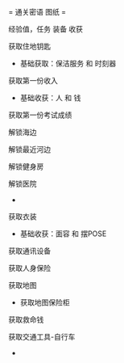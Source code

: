 
= 通关密语 图纸 =

经验值，任务 装备 收获

获取住地钥匙
- 基础获取：保洁服务 和 时刻器

获取第一份收入
- 基础收获：人 和 钱

获取第一份考试成绩

解锁海边

解锁最近河边

解锁健身房

解锁医院

-

获取衣装
- 基础收获：面容 和 摆POSE

获取通讯设备

获取人身保险

获取地图
- 获取地图保险柜

获取救命钱

获取交通工具-自行车




-


